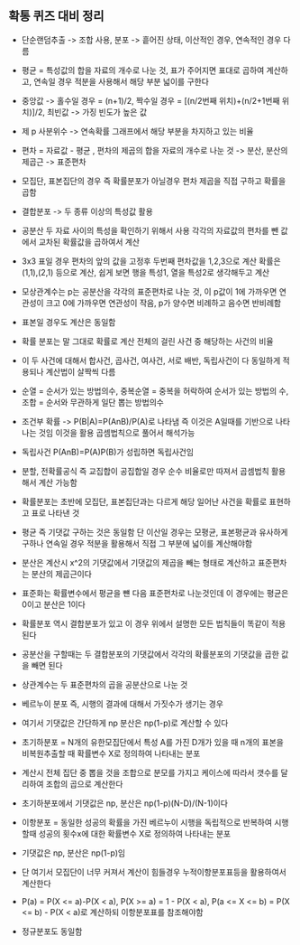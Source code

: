 ## 확통 퀴즈 대비 정리
- 단순랜덤추출 -> 조합 사용, 분포 -> 흩어진 상태, 이산적인 경우, 연속적인 경우 다름 
- 평균 = 특성값의 합을 자료의 개수로 나눈 것, 표가 주어지면 표대로 곱하여 계산하고, 연속일 경우 적분을 사용해서 해당 부분 넓이를 구한다 
- 중앙값 -> 홀수일 경우 = (n+1)/2, 짝수일 경우 = [(n/2번째 위치)+(n/2+1번째 위치)]/2, 최빈값 -> 가징 빈도가 높은 값
- 제 p 사분위수 -> 연속확률 그래프에서 해당 부분을 차지하고 있는 비율
- 편차 = 자료값 - 평균 , 편차의 제곱의 합을 자료의 개수로 나눈 것 -> 분산, 분산의 제곱근 -> 표준편차 
- 모집단, 표본집단의 경우 즉 확률분포가 아닐경우 편차 제곱을 직접 구하고 확률을 곱함
- 결합분포 -> 두 종류 이상의 특성값 활용
- 공분산 두 자료 사이의 특성을 확인하기 위해서 사용 각각의 자료값의 편차를 뺀 값에서 교차된 확률값을 곱하여서 계산
- 3x3 표일 경우 편차의 앞의 값을 고정후 두번째 편차값을 1,2,3으로 계산 확률은 (1,1),(2,1) 등으로 계산, 쉽게 보면 행을 특성1, 열을 특성2로 생각해두고 계산
- 모상관계수는 p는 공분산을 각각의 표준편차로 나눈 것, 이 p값이 1에 가까우면 연관성이 크고 0에 가까우면 연관성이 작음, p가 양수면 비례하고 음수면 반비례함 
- 표본일 경우도 계산은 동일함

- 확률 분포는 말 그대로 확률로 계산 전체의 걸린 사건 중 해당하는 사건의 비율 
- 이 두 사건에 대해서 합사건, 곱사건, 여사건, 서로 배반, 독립사건이 다 동일하게 적용되나 계산법이 살짝씩 다름 
- 순열 = 순서가 있는 방법의수, 중복순열 = 중복을 허락하여 순서가 있는 방법의 수, 조합 = 순서와 무관하게 일단 뽑는 방법의수 
- 조건부 확률 -> P(B|A)=P(AnB)/P(A)로 나타냄 즉 이것은 A일때를 기반으로 나타나는 것임 이것을 활용 곱셈법칙으로 풀어서 해석가능
- 독립사건 P(AnB)=P(A)P(B)가 성립하면 독립사건임
- 분할, 전확률공식 즉 교집합이 공집합일 경우 순수 비율로만 따져서 곱셈법칙 활용해서 계산 가능함
- 확률분포는 초반에 모집단, 표본집단과는 다르게 해당 일어난 사건을 확률로 표현하고 표로 나타낸 것 
- 평균 즉 기댓값 구하는 것은 동일함 단 이산일 경우는 모평균, 표본평균과 유사하게 구하나 연속일 경우 적분을 활용해서 직접 그 부분에 넓이를 계산해야함 
- 분산은 계산시 x^2의 기댓값에서 기댓값의 제곱을 빼는 형태로 계산하고 표준편차는 분산의 제곱근이다 
- 표준화는 확률변수에서 평균을 뺸 다음 표준편차로 나눈것인데 이 경우에는 평균은 0이고 분산은 1이다 
- 확률분포 역시 결합분포가 있고 이 경우 위에서 설명한 모든 법칙들이 똑같이 적용된다 
- 공분산을 구할때는 두 결합분포의 기댓값에서 각각의 확률분포의 기댓값을 곱한 값을 빼면 된다 
- 상관계수는 두 표준편차의 곱을 공분산으로 나눈 것 

- 베르누이 분포 즉, 시행의 결과에 대해서 가짓수가 생기는 경우
- 여기서 기댓값은 간단하게 np 분산은 np(1-p)로 계산할 수 있다 
- 초기하분포 = N개의 유한모집단에서 특성 A를 가진 D개가 있을 때 n개의 표본을 비복원추출할 때 확률변수 X로 정의하여 나타내는 분포
- 계산시 전체 집단 중 뽑을 것을 조합으로 분모를 가지고 케이스에 따라서 갯수를 달리하여 조합의 곱으로 계산한다 
- 초기하분포에서 기댓값은 np, 분산은 np(1-p)(N-D)/(N-1)이다 
- 이항분포 = 동일한 성공의 확률을 가진 베르누이 시행을 독립적으로 반복하여 시행할때 성공의 횟수x에 대한 확률변수 X로 정의하여 나타내는 분포
- 기댓값은 np, 분산은 np(1-p)임
- 단 여기서 모집단이 너무 커져서 계산이 힘들경우 누적이항분포표등을 활용하여서 계산한다
- P(a) = P(X <= a)-P(X < a), P(X >= a) = 1 - P(X < a), P(a <= X <= b) = P(X <= b) - P(X < a)로 계산하되 이항분포표를 참조해야함
- 정규분포도 동일함